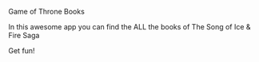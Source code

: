 Game of Throne Books 

In this awesome app you can find the ALL the books of The Song of Ice & Fire Saga 

Get fun!